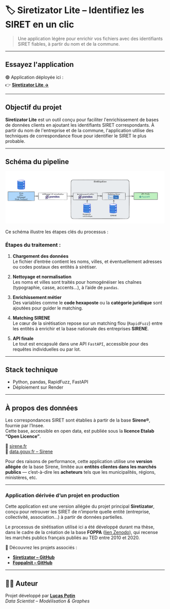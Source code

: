 # 🏷️ Siretizator Lite – Identifiez les SIRET en un clic

> Une application légère pour enrichir vos fichiers avec des identifiants SIRET fiables, à partir du nom et de la commune.

---

##  Essayez l'application

🟢 Application déployée ici :  
👉 **[Siretizator Lite →](https://siretizator.onrender.com/)**  

---

##  Objectif du projet

**Siretizator Lite** est un outil conçu pour faciliter l'enrichissement de bases de données clients en ajoutant les identifiants SIRET correspondants. À partir du nom de l'entreprise et de la commune, l'application utilise des techniques de correspondance floue pour identifier le SIRET le plus probable.

---

##  Schéma du pipeline

![Schéma Siretizator Lite](Schema_Siret.png)

Ce schéma illustre les étapes clés du processus :

### Étapes du traitement :

1. **Chargement des données**  
   Le fichier d’entrée contient les noms, villes, et éventuellement adresses ou codes postaux des entités à sirétiser.

2. **Nettoyage et normalisation**  
   Les noms et villes sont traités pour homogénéiser les chaînes (typographie, casse, accents…), à l’aide de `pandas`.

3. **Enrichissement métier**  
   Des variables comme le **code hexaposte** ou la **catégorie juridique** sont ajoutées pour guider le matching.

4. **Matching SIRENE**  
   Le cœur de la sirétisation repose sur un matching flou (`RapidFuzz`) entre les entités à enrichir et la base nationale des entreprises **SIRENE**.

5. **API finale**  
   Le tout est encapsulé dans une API `FastAPI`, accessible pour des requêtes individuelles ou par lot.

---

## Stack technique
- Python, pandas, RapidFuzz, FastAPI
- Déploiement sur Render

---

##  À propos des données

Les correspondances SIRET sont établies à partir de la base **Sirene®**, fournie par l’Insee.  
Cette base, accessible en open data, est publiée sous la **licence Etalab “Open Licence”**.

🔗 [sirene.fr](https://www.sirene.fr)  
🔗 [data.gouv.fr – Sirene](https://www.data.gouv.fr/fr/datasets/r/)

Pour des raisons de performance, cette application utilise une **version allégée** de la base Sirene, limitée aux **entités clientes dans les marchés publics** — c’est-à-dire les **acheteurs** tels que les municipalités, régions, ministères, etc.


---
###  Application dérivée d’un projet en production

Cette application est une version allégée du projet principal **Siretizator**, conçu pour retrouver les SIRET de n’importe quelle entité (entreprise, collectivité, association...) à partir de données partielles.  

Le processus de sirétisation utilisé ici a été développé durant ma thèse, dans le cadre de la création de la base **FOPPA** ([lien Zenodo](https://zenodo.org/records/10879932)), qui recense les marchés publics français publiés au TED entre 2010 et 2020.

📁 Découvrez les projets associés :  
- **[Siretizator – GitHub](https://github.com/LucasPotin98/Siretizator)**  
- **[FoppaInit – GitHub](https://github.com/CompNet/FoppaInit)**

---

## 👨‍💻 Auteur

Projet développé par **[Lucas Potin](https://lucaspotin98.github.io/)**  
*Data Scientist – Modélisation & Graphes*

